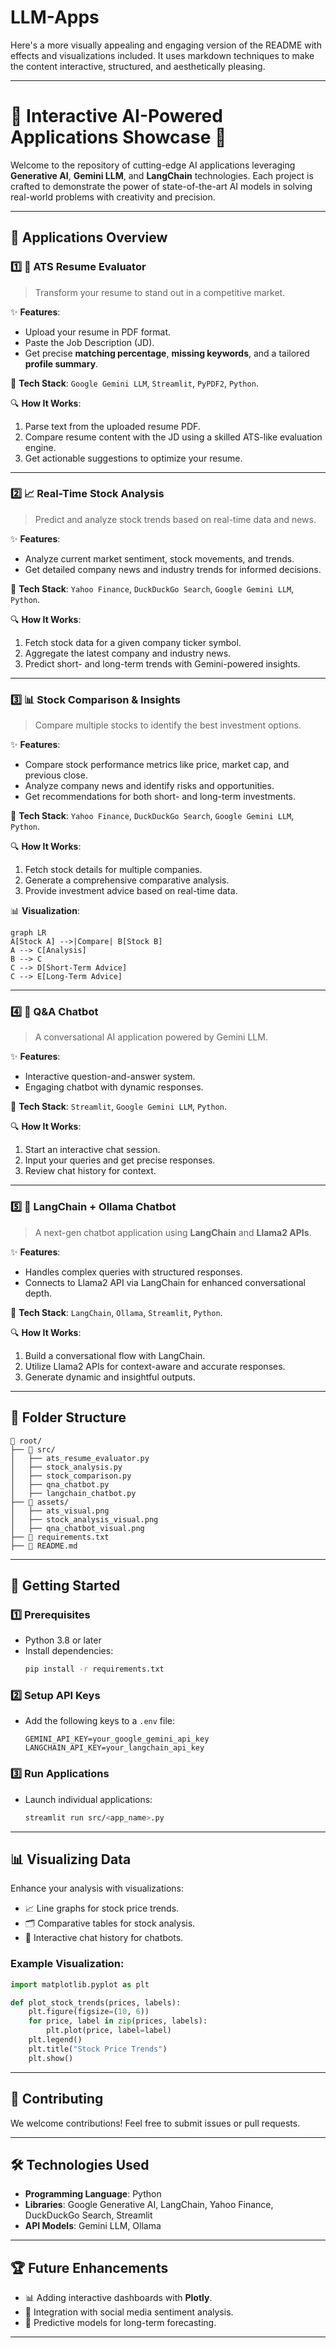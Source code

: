 # LLM-Apps

Here's a more visually appealing and engaging version of the README with effects and visualizations included. It uses markdown techniques to make the content interactive, structured, and aesthetically pleasing.

---

# 🌟 **Interactive AI-Powered Applications Showcase** 🌟

Welcome to the repository of cutting-edge AI applications leveraging **Generative AI**, **Gemini LLM**, and **LangChain** technologies. Each project is crafted to demonstrate the power of state-of-the-art AI models in solving real-world problems with creativity and precision.

---

## 🎯 **Applications Overview**

### 1️⃣ **📄 ATS Resume Evaluator**
> Transform your resume to stand out in a competitive market.  

✨ **Features**:  
- Upload your resume in PDF format.  
- Paste the Job Description (JD).  
- Get precise **matching percentage**, **missing keywords**, and a tailored **profile summary**.  

🚀 **Tech Stack**: `Google Gemini LLM`, `Streamlit`, `PyPDF2`, `Python`.  

🔍 **How It Works**:  
1. Parse text from the uploaded resume PDF.  
2. Compare resume content with the JD using a skilled ATS-like evaluation engine.  
3. Get actionable suggestions to optimize your resume.

  

---

### 2️⃣ **📈 Real-Time Stock Analysis**
> Predict and analyze stock trends based on real-time data and news.  

✨ **Features**:  
- Analyze current market sentiment, stock movements, and trends.  
- Get detailed company news and industry trends for informed decisions.  

🚀 **Tech Stack**: `Yahoo Finance`, `DuckDuckGo Search`, `Google Gemini LLM`, `Python`.  

🔍 **How It Works**:  
1. Fetch stock data for a given company ticker symbol.  
2. Aggregate the latest company and industry news.  
3. Predict short- and long-term trends with Gemini-powered insights.



---

### 3️⃣ **📊 Stock Comparison & Insights**
> Compare multiple stocks to identify the best investment options.  

✨ **Features**:  
- Compare stock performance metrics like price, market cap, and previous close.  
- Analyze company news and identify risks and opportunities.  
- Get recommendations for both short- and long-term investments.  

🚀 **Tech Stack**: `Yahoo Finance`, `DuckDuckGo Search`, `Google Gemini LLM`, `Python`.  

🔍 **How It Works**:  
1. Fetch stock details for multiple companies.  
2. Generate a comprehensive comparative analysis.  
3. Provide investment advice based on real-time data.

📊 **Visualization**:  
```mermaid
graph LR
A[Stock A] -->|Compare| B[Stock B]
A --> C[Analysis]
B --> C
C --> D[Short-Term Advice]
C --> E[Long-Term Advice]
```

---

### 4️⃣ **🤖 Q&A Chatbot**
> A conversational AI application powered by Gemini LLM.  

✨ **Features**:  
- Interactive question-and-answer system.  
- Engaging chatbot with dynamic responses.  

🚀 **Tech Stack**: `Streamlit`, `Google Gemini LLM`, `Python`.  

🔍 **How It Works**:  
1. Start an interactive chat session.  
2. Input your queries and get precise responses.  
3. Review chat history for context.



---

### 5️⃣ **🦙 LangChain + Ollama Chatbot**
> A next-gen chatbot application using **LangChain** and **Llama2 APIs**.  

✨ **Features**:  
- Handles complex queries with structured responses.  
- Connects to Llama2 API via LangChain for enhanced conversational depth.  

🚀 **Tech Stack**: `LangChain`, `Ollama`, `Streamlit`, `Python`.  

🔍 **How It Works**:  
1. Build a conversational flow with LangChain.  
2. Utilize Llama2 APIs for context-aware and accurate responses.  
3. Generate dynamic and insightful outputs.

---

## 📂 **Folder Structure**

```plaintext
📁 root/
├── 📂 src/
│   ├── ats_resume_evaluator.py
│   ├── stock_analysis.py
│   ├── stock_comparison.py
│   ├── qna_chatbot.py
│   ├── langchain_chatbot.py
├── 📁 assets/
│   ├── ats_visual.png
│   ├── stock_analysis_visual.png
│   ├── qna_chatbot_visual.png
├── 📄 requirements.txt
├── 📄 README.md
```

---

## 🚀 **Getting Started**

### **1️⃣ Prerequisites**
- Python 3.8 or later  
- Install dependencies:  
  ```bash
  pip install -r requirements.txt
  ```

### **2️⃣ Setup API Keys**
- Add the following keys to a `.env` file:  
  ```plaintext
  GEMINI_API_KEY=your_google_gemini_api_key
  LANGCHAIN_API_KEY=your_langchain_api_key
  ```

### **3️⃣ Run Applications**
- Launch individual applications:  
  ```bash
  streamlit run src/<app_name>.py
  ```

---

## 📊 **Visualizing Data**

Enhance your analysis with visualizations:  
- 📈 Line graphs for stock price trends.  
- 🗂️ Comparative tables for stock analysis.  
- 💬 Interactive chat history for chatbots.

### Example Visualization:
```python
import matplotlib.pyplot as plt

def plot_stock_trends(prices, labels):
    plt.figure(figsize=(10, 6))
    for price, label in zip(prices, labels):
        plt.plot(price, label=label)
    plt.legend()
    plt.title("Stock Price Trends")
    plt.show()
```

---

## 👥 **Contributing**
We welcome contributions! Feel free to submit issues or pull requests.

---

## 🛠️ **Technologies Used**
- **Programming Language**: Python  
- **Libraries**: Google Generative AI, LangChain, Yahoo Finance, DuckDuckGo Search, Streamlit  
- **API Models**: Gemini LLM, Ollama  

---

## 🏆 **Future Enhancements**
- 📊 Adding interactive dashboards with **Plotly**.  
- 🤝 Integration with social media sentiment analysis.  
- 🔮 Predictive models for long-term forecasting.  

---
